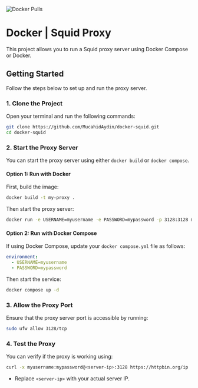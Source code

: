 ![Docker Pulls](https://img.shields.io/docker/pulls/mucahidaydin/proxy.svg)

# Docker | Squid Proxy
This project allows you to run a Squid proxy server using Docker Compose or Docker.

## Getting Started
Follow the steps below to set up and run the proxy server.

### 1. Clone the Project
Open your terminal and run the following commands:

```sh
git clone https://github.com/MucahidAydin/docker-squid.git
cd docker-squid
```

### 2. Start the Proxy Server
You can start the proxy server using either `docker build` or `docker compose`.

#### Option 1: Run with Docker
First, build the image:

```sh
docker build -t my-proxy .
```

Then start the proxy server:

```sh
docker run -e USERNAME=myusername -e PASSWORD=mypassword -p 3128:3128 my-proxy
```

#### Option 2: Run with Docker Compose
If using Docker Compose, update your `docker compose.yml` file as follows:

```yaml
environment:
  - USERNAME=myusername
  - PASSWORD=mypassword
```

Then start the service:

```sh
docker compose up -d
```

### 3. Allow the Proxy Port
Ensure that the proxy server port is accessible by running:

```sh
sudo ufw allow 3128/tcp
```

### 4. Test the Proxy
You can verify if the proxy is working using:

```sh
curl -x myusername:mypassword@<server-ip>:3128 https://httpbin.org/ip
```
* Replace `<server-ip>` with your actual server IP.
